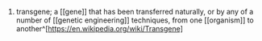 1. transgene; a [[gene]] that has been transferred naturally, or by any of a number of [[genetic engineering]] techniques, from one [[organism]] to another^[https://en.wikipedia.org/wiki/Transgene]
